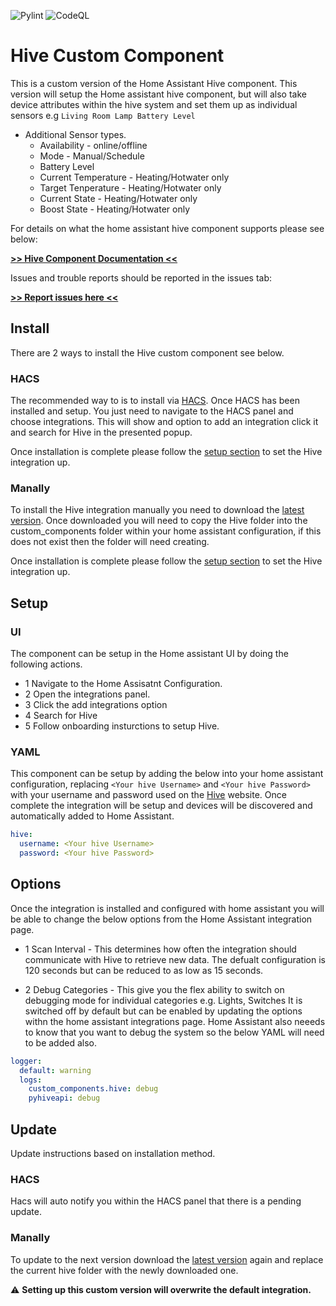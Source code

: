 ![Pylint](https://github.com/Pyhive/HA-Hive-Custom-Component/workflows/Pylint/badge.svg)
![CodeQL](https://github.com/Pyhive/HA-Hive-Custom-Component/workflows/CodeQL/badge.svg)

# Hive Custom Component

This is a custom version of the Home Assistant Hive component.
This version will setup the Home assistant hive component, but will
also take device attributes within the hive system and set them up 
as individual sensors e.g `Living Room Lamp Battery Level`

* Additional Sensor types.
  * Availability - online/offline
  * Mode - Manual/Schedule
  * Battery Level
  * Current Temperature - Heating/Hotwater only
  * Target Tenperature - Heating/Hotwater only
  * Current State - Heating/Hotwater only
  * Boost State - Heating/Hotwater only


For details on what the home assistant hive component supports please see below:

[**>> Hive Component Documentation <<**](https://www.home-assistant.io/integrations/hive/)

Issues and trouble reports should be reported in the issues tab:

[**>> Report issues here <<**](https://github.com/Pyhive/HA-Hive-Custom-Component/issues)


## Install
There are 2 ways to install the Hive custom component see below.

### HACS
The recommended way to is to install via [HACS](https://hacs.xyz/).
Once HACS has been installed and setup. You just need to navigate to the HACS panel and choose integrations.
This will show and option to add an integration click it and search for Hive in the presented popup.

Once installation is complete please follow the [setup section](#setup) to set the Hive integration up.

### Manally
To install the Hive integration manually you need to download the [latest version](https://github.com/Pyhive/HA-Hive-Custom-Component/releases/latest).
Once downloaded you will need to copy the Hive folder into the custom_components folder within your home assistant configuration, if this does not exist then the folder will need creating.

Once installation is complete please follow the [setup section](#setup) to set the Hive integration up.

## Setup

### UI
The component can be setup in the Home assistant UI by doing the following actions.

- 1 Navigate to the Home Assisatnt Configuration.
- 2 Open the integrations panel.
- 3 Click the add integrations option
- 4 Search for Hive
- 5 Follow onboarding insturctions to setup Hive.

### YAML
This component can be setup by adding the below into your home assistant 
configuration, replacing `<Your hive Username>` and `<Your hive Password>`
with your username and password used on the [Hive](https://hivehome.com/) website.
Once complete the integration will be setup and devices will be discovered and 
automatically added to Home Assistant.

```yaml
hive:
  username: <Your hive Username>
  password: <Your hive Password>
```

## Options
Once the integration is installed and configured with home assistant you will be able to 
change the below options from the Home Assistant integration page.

- 1 Scan Interval - 
This determines how often the integration should communicate with Hive to retrieve new data.
The defualt configuration is 120 seconds but can be reduced to as low as 15 seconds.

- 2 Debug Categories - 
This give you the flex ability to switch on debugging mode for individual categories e.g. Lights, Switches
It is switched off by default but can be enabled by updating the options withn the home assistant integrations page.
Home Assistant also neeeds to know that you want to debug the system so the below YAML will need to be added also.

```yaml
logger:
  default: warning
  logs:
    custom_components.hive: debug
    pyhiveapi: debug
```

## Update
Update instructions based on installation method.

### HACS
Hacs will auto notify you within the HACS panel that there is a pending update.

### Manally
To update to the next version download the [latest version](https://github.com/Pyhive/HA-Hive-Custom-Component/releases/latest) again
and replace the current hive folder with the newly downloaded one.

:warning: **Setting up this custom version will overwrite the default integration.**
